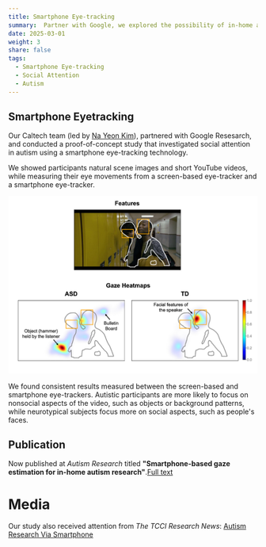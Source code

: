 ```yaml
---
title: Smartphone Eye-tracking
summary:  Partner with Google, we explored the possibility of in-home autism research.
date: 2025-03-01
weight: 3
share: false
tags:
  - Smartphone Eye-tracking
  - Social Attention
  - Autism
---
```

<style>
.article-container {
  max-width: 90% !important;
}
</style>

## Smartphone Eyetracking

Our Caltech team (led by [Na Yeon Kim](https://nayeonckim.github.io/)), partnered with Google Resesarch, and conducted a proof-of-concept study that investigated social attention in autism using a smartphone eye-tracking technology.

We showed participants natural scene images and short YouTube videos, while measuring their eye movements from a screen-based eye-tracker and a smartphone eye-tracker. 

![Heatmaps comparing the groups](google_1.png "Heatmap visualizations of gaze")

We found consistent results measured between the screen-based and smartphone eye-trackers. Autistic participants are more likely to focus on nonsocial aspects of the video, such as objects or background patterns, while neurotypical subjects focus more on social aspects, such as people's faces.

## Publication

Now published at _Autism Research_ titled **"Smartphone-based gaze estimation for in-home autism research"**.[Full text](https://onlinelibrary.wiley.com/doi/full/10.1002/aur.3140)


# Media

Our study also received attention from _The TCCI Research News_: [Autism Research Via Smartphone](https://www.cheninstitute.org/news/autism-research-via-smartphone)
